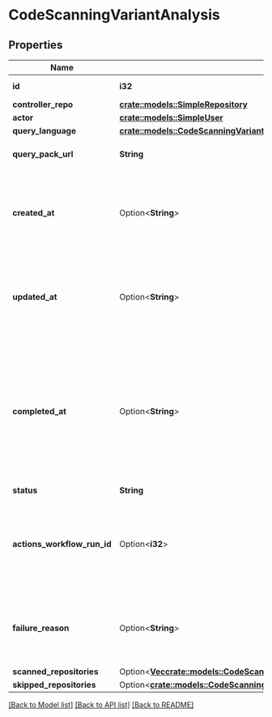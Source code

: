 # CodeScanningVariantAnalysis

## Properties

Name | Type | Description | Notes
------------ | ------------- | ------------- | -------------
**id** | **i32** | The ID of the variant analysis. | 
**controller_repo** | [**crate::models::SimpleRepository**](simple-repository.md) |  | 
**actor** | [**crate::models::SimpleUser**](simple-user.md) |  | 
**query_language** | [**crate::models::CodeScanningVariantAnalysisLanguage**](code-scanning-variant-analysis-language.md) |  | 
**query_pack_url** | **String** | The download url for the query pack. | 
**created_at** | Option<**String**> | The date and time at which the variant analysis was created, in ISO 8601 format':' YYYY-MM-DDTHH:MM:SSZ. | [optional]
**updated_at** | Option<**String**> | The date and time at which the variant analysis was last updated, in ISO 8601 format':' YYYY-MM-DDTHH:MM:SSZ. | [optional]
**completed_at** | Option<**String**> | The date and time at which the variant analysis was completed, in ISO 8601 format':' YYYY-MM-DDTHH:MM:SSZ. Will be null if the variant analysis has not yet completed or this information is not available. | [optional]
**status** | **String** |  | 
**actions_workflow_run_id** | Option<**i32**> | The GitHub Actions workflow run used to execute this variant analysis. This is only available if the workflow run has started. | [optional]
**failure_reason** | Option<**String**> | The reason for a failure of the variant analysis. This is only available if the variant analysis has failed. | [optional]
**scanned_repositories** | Option<[**Vec<crate::models::CodeScanningVariantAnalysisScannedRepositoriesInner>**](code_scanning_variant_analysis_scanned_repositories_inner.md)> |  | [optional]
**skipped_repositories** | Option<[**crate::models::CodeScanningVariantAnalysisSkippedRepositories**](code_scanning_variant_analysis_skipped_repositories.md)> |  | [optional]

[[Back to Model list]](../README.md#documentation-for-models) [[Back to API list]](../README.md#documentation-for-api-endpoints) [[Back to README]](../README.md)



